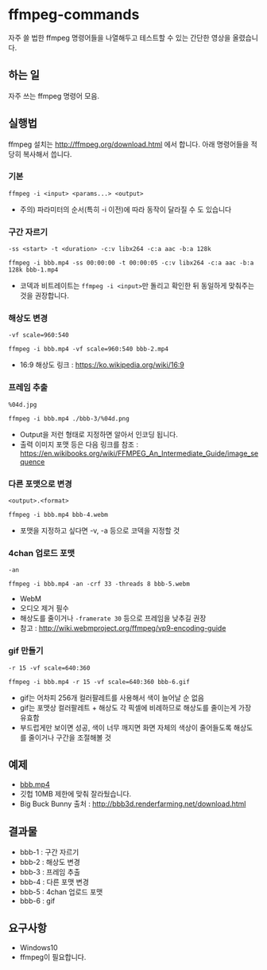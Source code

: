# ffmpeg-commands
자주 쓸 법한 ffmpeg 명령어들을 나열해두고 테스트할 수 있는 간단한 영상을 올렸습니다.

## 하는 일
자주 쓰는 ffmpeg 명령어 모음.

## 실행법
ffmpeg 설치는 http://ffmpeg.org/download.html 에서 합니다. 아래 명령어들을 적당히 복사해서 씁니다.

### 기본
```
ffmpeg -i <input> <params...> <output>
``` 
- 주의) 파라미터의 순서(특히 -i 이전)에 따라 동작이 달라질 수 도 있습니다

### 구간 자르기
```
-ss <start> -t <duration> -c:v libx264 -c:a aac -b:a 128k
```
```
ffmpeg -i bbb.mp4 -ss 00:00:00 -t 00:00:05 -c:v libx264 -c:a aac -b:a 128k bbb-1.mp4
```
- 코덱과 비트레이트는 ```ffmpeg -i <input>```만 돌리고 확인한 뒤 동일하게 맞춰주는 것을 권장합니다.

### 해상도 변경
```
-vf scale=960:540
```
```
ffmpeg -i bbb.mp4 -vf scale=960:540 bbb-2.mp4
```
- 16:9 해상도 링크 : https://ko.wikipedia.org/wiki/16:9

### 프레임 추출
```
%04d.jpg
```
```
ffmpeg -i bbb.mp4 ./bbb-3/%04d.png
```
- Output을 저런 형태로 지정하면 알아서 인코딩 됩니다.
- 출력 이미지 포맷 등은 다음 링크를 참조 : https://en.wikibooks.org/wiki/FFMPEG_An_Intermediate_Guide/image_sequence

### 다른 포맷으로 변경
```
<output>.<format>
```
```
ffmpeg -i bbb.mp4 bbb-4.webm
```
- 포맷을 지정하고 싶다면 -v, -a 등으로 코덱을 지정할 것

### 4chan 업로드 포맷
```
-an
```
```
ffmpeg -i bbb.mp4 -an -crf 33 -threads 8 bbb-5.webm
```
- WebM
- 오디오 제거 필수
- 해상도를 줄이거나 ```-framerate 30``` 등으로 프레임을 낮추길 권장
- 참고 : http://wiki.webmproject.org/ffmpeg/vp9-encoding-guide

### gif 만들기
```
-r 15 -vf scale=640:360
```
```
ffmpeg -i bbb.mp4 -r 15 -vf scale=640:360 bbb-6.gif
```
- gif는 어차피 256개 컬러팔레트를 사용해서 색이 늘어날 순 없음
- gif는 포맷상 컬러팔레트 + 해상도 각 픽셀에 비례하므로 해상도를 줄이는게 가장 유효함
- 부드럽게만 보이면 성공, 색이 너무 깨지면 화면 자체의 색상이 줄어들도록 해상도를 줄이거나 구간을 조절해볼 것

## 예제
- [bbb.mp4](bbb.mp4)
- 깃헙 10MB 제한에 맞춰 잘라뒀습니다.
- Big Buck Bunny 출처 : http://bbb3d.renderfarming.net/download.html

## 결과물
- bbb-1 : 구간 자르기
- bbb-2 : 해상도 변경
- bbb-3 : 프레임 추출
- bbb-4 : 다른 포맷 변경
- bbb-5 : 4chan 업로드 포맷
- bbb-6 : gif

## 요구사항
- Windows10
- ffmpeg이 필요합니다.
